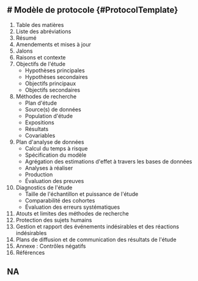 ## # Modèle de protocole {#ProtocolTemplate}

1. Table des matières
2. Liste des abréviations
3. Résumé
4. Amendements et mises à jour
5. Jalons
6. Raisons et contexte
7. Objectifs de l'étude
    - Hypothèses principales
    - Hypothèses secondaires
    - Objectifs principaux
    - Objectifs secondaires
8. Méthodes de recherche
    - Plan d'étude
    - Source(s) de données
    - Population d'étude
    - Expositions
    - Résultats
    - Covariables
9. Plan d'analyse de données
    - Calcul du temps à risque
    - Spécification du modèle
    - Agrégation des estimations d'effet à travers les bases de données
    - Analyses à réaliser
    - Production
    - Évaluation des preuves
10. Diagnostics de l'étude
    - Taille de l'échantillon et puissance de l'étude
    - Comparabilité des cohortes
    - Évaluation des erreurs systématiques
11.	Atouts et limites des méthodes de recherche
12.	Protection des sujets humains
13.	Gestion et rapport des événements indésirables et des réactions indésirables
14.	Plans de diffusion et de communication des résultats de l'étude
15.	Annexe : Contrôles négatifs
16.	Références

## NA
